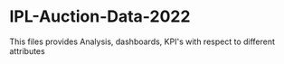 # IPL-Auction-Data-2022
This files provides Analysis, dashboards, KPI's with respect to different attributes

